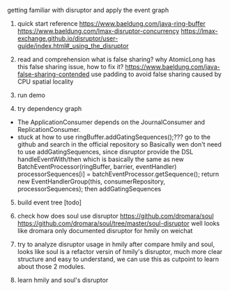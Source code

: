 getting familiar with disruptor and apply the event graph

1. quick start reference
https://www.baeldung.com/java-ring-buffer
https://www.baeldung.com/lmax-disruptor-concurrency
https://lmax-exchange.github.io/disruptor/user-guide/index.html#_using_the_disruptor
   
2. read and comprehension
what is false sharing? why AtomicLong has this false sharing issue, how to fix it?
   https://www.baeldung.com/java-false-sharing-contended
   use padding to avoid false sharing caused by CPU spatial locality
   
3. run demo 
   
4. try dependency graph
- The ApplicationConsumer depends on the JournalConsumer and ReplicationConsumer.
- stuck at how to use ringBuffer.addGatingSequences();??? 
  go to the github and search in the official repository
   so Basically wen don't need to use addGatingSequences, 
  since disruptor provide the DSL handleEventWith/then which is basically
  the same as 
  new BatchEventProcessor<T>(ringBuffer, barrier, eventHandler)
  processorSequences[i] = batchEventProcessor.getSequence();
  return new EventHandlerGroup<T>(this, consumerRepository, processorSequences);
   then addGatingSequences

5. build event tree [todo] 
   
6. check how does soul use disruptor
   https://github.com/dromara/soul
   https://github.com/dromara/soul/tree/master/soul-disruptor
   well looks like dromara only documented disruptor for hmily on weichat
   
5. try to analyze disruptor usage in hmily
    after compare hmily and soul, looks like soul is a refactor versin of hmily's disruptor,
   much more clear structure and easy to understand, we can use this as cutpoint to learn about those 2 modules.
   
6. learn hmily and soul's disruptor
   

   